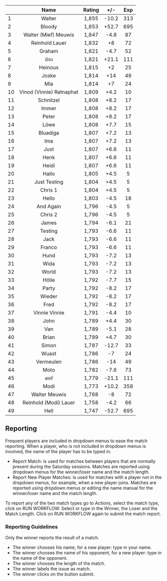 | |Name|Rating|+/-|Exp|
|-|:--:|:----:|:-:|:-:|
|1|Walter|1,855|-10.2|313|
|2|Bloody|1,853|+52.7|695|
|3|Walter (Mief) Meuwis|1,847|-4.8|87|
|4|Reinhold Lauer|1,832|+8|72|
|5|Graham|1,821|-4.7|52|
|6|ปกถ|1,821|+21.1|111|
|7|Heinous|1,815|+2|25|
|8|Joske|1,814|+14|49|
|9|Mia|1,814|+7|24|
|10|Vinod (Vinnie) Ratnaphat|1,809|+4.2|10|
|11|Schnitzel|1,808|+8.2|17|
|12|Immer|1,808|+8.2|17|
|13|Peter|1,808|+8.2|17|
|14|Löwe|1,808|+7.7|15|
|15|Bluadiga|1,807|+7.2|13|
|16|Ima|1,807|+7.2|13|
|17|Just|1,807|+6.6|11|
|18|Henk|1,807|+6.6|11|
|19|Heidi|1,807|+6.6|11|
|20|Hallo|1,805|+4.5|5|
|21|Just Testing|1,804|+4.5|5|
|22|Chris 1|1,804|+4.5|5|
|23|Hello|1,803|-4.5|18|
|24|And Again|1,796|-4.5|5|
|25|Chris 2|1,796|-4.5|5|
|26|James|1,794|-6.1|21|
|27|Testing|1,793|-6.6|11|
|28|Jack|1,793|-6.6|11|
|29|Franco|1,793|-6.6|11|
|30|Hund|1,793|-7.2|13|
|31|Wida|1,793|-7.2|13|
|32|World|1,793|-7.2|13|
|33|Hölle|1,792|-7.7|15|
|34|Party|1,792|-8.2|17|
|35|Wieder|1,792|-8.2|17|
|36|Fred|1,792|-8.2|17|
|37|Vinnie Vinnie|1,791|-4.4|10|
|38|John|1,789|+4.4|30|
|39|Van|1,789|-5.1|28|
|40|Brian|1,789|+4.7|30|
|41|Simon|1,787|-12.7|33|
|42|Wuast|1,786|-7|24|
|43|Vermeulen|1,786|-14|49|
|44|Moto|1,782|-7.6|73|
|45|มยยั|1,779|-21.1|111|
|46|Modi|1,773|+10.2|358|
|47|Walter Meuwis|1,768|-8|72|
|48|Reinhold (Modi) Lauer|1,758|-4.2|66|
|49|Hell|1,747|-52.7|695|

 

## Reporting

Frequent players are included in dropdown menus to ease the match reporting.
When a player, who is not included in dropdown menus is involved, the name of the player has to be typed in.

- Report Match:  is used for matches between players that are normally present during the Saturday sessions.
Matches are reported using dropdown menus for the winner/loser name and the match length.
- Report New Player Matches:  is used for matches with a player not in the dropdown menus, for example, when a new player joins.
Matches are reported using dropdown menus or editing the name manual for the winner/loser name and the match length.

To report any of the two match types go to Actions, select the match type, click on RUN WORKFLOW.
Select or type in the Winner, the Loser and the Match Length.
Click on RUN WORKFLOW again to submit the match report.

### Reporting Guidelines

Only the winner reports the result of a match.

- The winner chooses his name, for a new player: type in your name.
- The winner chooses the name of his opponent, for a new player: type in the name of the opponent.
- The winner chooses the length of the match.
- The winner labels the issue as match.
- The winner clicks on the button submit.
